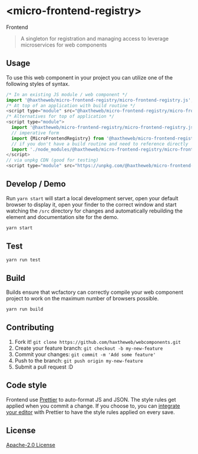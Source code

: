 # &lt;micro-frontend-registry&gt;

Frontend
> A singleton for registration and managing access to leverage microservices for web components

## Usage
To use this web component in your project you can utilize one of the following styles of syntax.

```js
/* In an existing JS module / web component */
import '@haxtheweb/micro-frontend-registry/micro-frontend-registry.js';
/* At top of an application with build routine */
<script type="module" src="@haxtheweb/micro-frontend-registry/micro-frontend-registry.js"></script>
/* Alternatives for top of application */
<script type="module">
  import '@haxtheweb/micro-frontend-registry/micro-frontend-registry.js';
  // imperative form
  import {MicroFrontendRegistry} from '@haxtheweb/micro-frontend-registry';
  // if you don't have a build routine and need to reference directly
  import './node_modules/@haxtheweb/micro-frontend-registry/micro-frontend-registry.js';
</script>
// via unpkg CDN (good for testing)
<script type="module" src="https://unpkg.com/@haxtheweb/micro-frontend-registry/micro-frontend-registry.js"></script>
```

## Develop / Demo
Run `yarn start` will start a local development server, open your default browser to display it, open your finder to the correct window and start watching the `/src` directory for changes and automatically rebuilding the element and documentation site for the demo.
```bash
yarn start
```

## Test

```bash
yarn run test
```

## Build
Builds ensure that wcfactory can correctly compile your web component project to
work on the maximum number of browsers possible.
```bash
yarn run build
```

## Contributing

1. Fork it! `git clone https://github.com/haxtheweb/webcomponents.git`
2. Create your feature branch: `git checkout -b my-new-feature`
3. Commit your changes: `git commit -m 'Add some feature'`
4. Push to the branch: `git push origin my-new-feature`
5. Submit a pull request :D

## Code style

Frontend  use [Prettier][prettier] to auto-format JS and JSON.  The style rules get applied when you commit a change.  If you choose to, you can [integrate your editor][prettier-ed] with Prettier to have the style rules applied on every save.

[prettier]: https://github.com/prettier/prettier/
[prettier-ed]: https://github.com/prettier/prettier/#editor-integration
[polyserve]: https://github.com/Polymer/polyserve
[web-component-tester]: https://github.com/Polymer/web-component-tester

## License
[Apache-2.0 License](http://opensource.org/licenses/Apache-2.0)